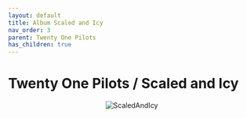 ```yaml
---
layout: default
title: Album Scaled and Icy  
nav_order: 3   
parent: Twenty One Pilots  
has_children: true 
---  
```


Twenty One Pilots / Scaled and Icy
==========================

<p align="center">
<img alt="ScaledAndIcy" src="https://github.com/januarythirtyfirst/TranslateSongs/blob/BOrekhova-patch-1/img/coverScaledAndIcy.jpg?raw=true"> 
</p>
